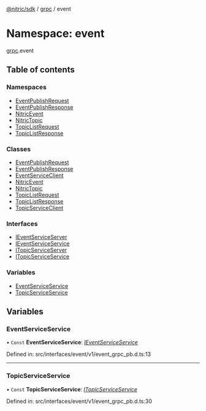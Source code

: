 [@nitric/sdk](../README.md) / [grpc](grpc.md) / event

# Namespace: event

[grpc](grpc.md).event

## Table of contents

### Namespaces

- [EventPublishRequest](grpc.event.eventpublishrequest.md)
- [EventPublishResponse](grpc.event.eventpublishresponse.md)
- [NitricEvent](grpc.event.nitricevent.md)
- [NitricTopic](grpc.event.nitrictopic.md)
- [TopicListRequest](grpc.event.topiclistrequest.md)
- [TopicListResponse](grpc.event.topiclistresponse.md)

### Classes

- [EventPublishRequest](../classes/grpc.event.eventpublishrequest-1.md)
- [EventPublishResponse](../classes/grpc.event.eventpublishresponse-1.md)
- [EventServiceClient](../classes/grpc.event.eventserviceclient.md)
- [NitricEvent](../classes/grpc.event.nitricevent-1.md)
- [NitricTopic](../classes/grpc.event.nitrictopic-1.md)
- [TopicListRequest](../classes/grpc.event.topiclistrequest-1.md)
- [TopicListResponse](../classes/grpc.event.topiclistresponse-1.md)
- [TopicServiceClient](../classes/grpc.event.topicserviceclient.md)

### Interfaces

- [IEventServiceServer](../interfaces/grpc.event.ieventserviceserver.md)
- [IEventServiceService](../interfaces/grpc.event.ieventserviceservice.md)
- [ITopicServiceServer](../interfaces/grpc.event.itopicserviceserver.md)
- [ITopicServiceService](../interfaces/grpc.event.itopicserviceservice.md)

### Variables

- [EventServiceService](grpc.event.md#eventserviceservice)
- [TopicServiceService](grpc.event.md#topicserviceservice)

## Variables

### EventServiceService

• `Const` **EventServiceService**: [*IEventServiceService*](../interfaces/grpc.event.ieventserviceservice.md)

Defined in: src/interfaces/event/v1/event_grpc_pb.d.ts:13

___

### TopicServiceService

• `Const` **TopicServiceService**: [*ITopicServiceService*](../interfaces/grpc.event.itopicserviceservice.md)

Defined in: src/interfaces/event/v1/event_grpc_pb.d.ts:30

